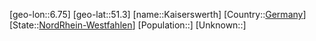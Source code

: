 ﻿---
location: [51.3,6.75]
type: City
tags:
- geo/City


SpocWebEntityId: 31257
isDeleted: false
confidential: public

---
[geo-lon::6.75]
[geo-lat::51.3]
[name::Kaiserswerth]
[Country::[Germany](geo/Continent/Europe/Germany.md)]
[State::[NordRhein-Westfahlen](NordRhein-Westfahlen)]
[Population::]
[Unknown::]

